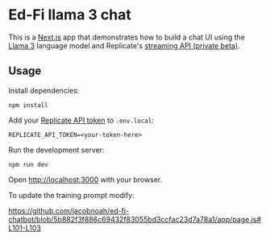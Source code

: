 # Ed-Fi llama 3 chat

This is a [Next.js](https://nextjs.org/) app that demonstrates how to build a chat UI using the [Llama 3](https://replicate.com/meta/llama-3-70b-chat) language model and Replicate's [streaming API (private beta)](https://replicate.com/docs/streaming).

## Usage

Install dependencies: 

```console
npm install
```

Add your [Replicate API token](https://replicate.com/account#token) to `.env.local`:

```
REPLICATE_API_TOKEN=<your-token-here>
```

Run the development server:

```console
npm run dev
```

Open [http://localhost:3000](http://localhost:3000) with your browser.

To update the training prompt modify:

https://github.com/jacobnoah/ed-fi-chatbot/blob/5b882f3f886c69432f83055bd3ccfac23d7a78a1/app/page.js#L101-L103

